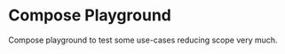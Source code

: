 Compose Playground
==================

Compose playground to test some use-cases reducing scope very much.
